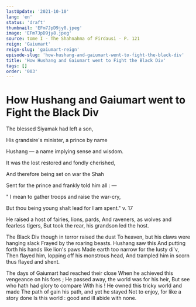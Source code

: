 ```yaml
---
lastUpdate: '2021-10-10'
lang: 'en'
status: 'draft'
thumbnail: 'EFm7JpD9jy8.jpeg'
image: 'EFm7JpD9jy8.jpeg'
source: tome I - The Shahnahma of Firdausi - P. 121
reign: 'Gaiumart'
reign-slug: 'gaiumart-reign'
episode-slug: 'how-hushang-and-gaiumart-went-to-fight-the-black-div'
title: 'How Hushang and Gaiumart went to Fight the Black Div'
tags: []
order: '003'
---
```


<!-- LTeX: language=en -->

# How Hushang and Gaiumart went to Fight the Black Div

The blessed Siyamak had left a son,

His grandsire's minister, a prince by name

Hushang — a name implying sense and wisdom.

It was the lost restored and fondly cherished,

And therefore being set on war the Shah

Sent for the prince and frankly told him all : —

" I mean to gather troops and raise the war-cry,

But thou being young shalt lead for I am spent." v. 17

He raised a host of fairies, lions, pards,
And raveners, as wolves and fearless tigers,
But took the rear, his grandson led the host.

The Black Div though in terror raised the dust
To heaven, but his claws were hanging slack
Frayed by the roaring beasts. Hushang saw this
And putting forth his hands like lion's paws
Made earth too narrow for the lusty di'v,
Then flayed him, lopping off his monstrous head,
And trampled him in scorn thus flayed and shent.

The days of Gaiumart had reached their close
When he achieved this vengeance on his foes ;
He passed away, the world was for his heir,
But see who hath had glory to compare
With his ! He owned this tricky world and made
The path of gain his path, and yet he stayed
Not to enjoy, for like a story done
Is this world : good and ill abide with none.
